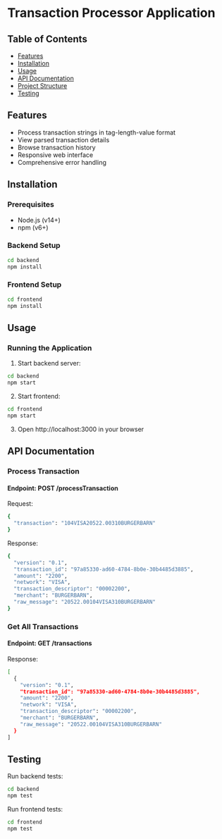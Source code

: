 # Transaction Processor Application
## Table of Contents
- [Features](#features)
- [Installation](#installation)
- [Usage](#usage)
- [API Documentation](#api-documentation)
- [Project Structure](#project-structure)
- [Testing](#testing)


## Features
- Process transaction strings in tag-length-value format
- View parsed transaction details
- Browse transaction history
- Responsive web interface
- Comprehensive error handling

## Installation

### Prerequisites
- Node.js (v14+)
- npm (v6+)

### Backend Setup
```bash
cd backend
npm install
```

### Frontend Setup
```bash
cd frontend
npm install
```

## Usage
### Running the Application
1. Start backend server:
```bash
cd backend
npm start
```
2. Start frontend:
```bash
cd frontend
npm start
```
3. Open http://localhost:3000 in your browser

## API Documentation
### Process Transaction
#### Endpoint: POST /processTransaction
Request:
```bash
{
  "transaction": "104VISA20522.00310BURGERBARN"
}
```
Response:
```bash
{
  "version": "0.1",
  "transaction_id": "97a85330-ad60-4784-8b0e-30b4485d3885",
  "amount": "2200",
  "network": "VISA",
  "transaction_descriptor": "00002200",
  "merchant": "BURGERBARN",
  "raw_message": "20522.00104VISA310BURGERBARN"
}
```
### Get All Transactions
#### Endpoint: GET /transactions
Response:
```bash
[
  {
    "version": "0.1",
    "transaction_id": "97a85330-ad60-4784-8b0e-30b4485d3885",
    "amount": "2200",
    "network": "VISA",
    "transaction_descriptor": "00002200",
    "merchant": "BURGERBARN",
    "raw_message": "20522.00104VISA310BURGERBARN"
  }
]
```

## Testing
Run backend tests:
```bash
cd backend
npm test
```
Run frontend tests:
```bash
cd frontend
npm test
```

